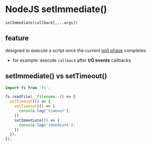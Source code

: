 # NodeJS setImmediate()

`setImmediate(callback[,...args])`

## feature

designed to execute a script once the current [poll phase](nodejs-event-loop.md#4-poll-phase) completes

- for example: execute `callback` after **I/O events** callbacks

## setImmediate() vs setTimeout()

```js
import fs from 'fs';

fs.readFile(__filename, () => {
  setTimeout(() => {
    setTimeout(() => {
      console.log('timeout');
    })
    setImmediate(() => {
      console.log('immediate');
    })
  });
});
```

## 
